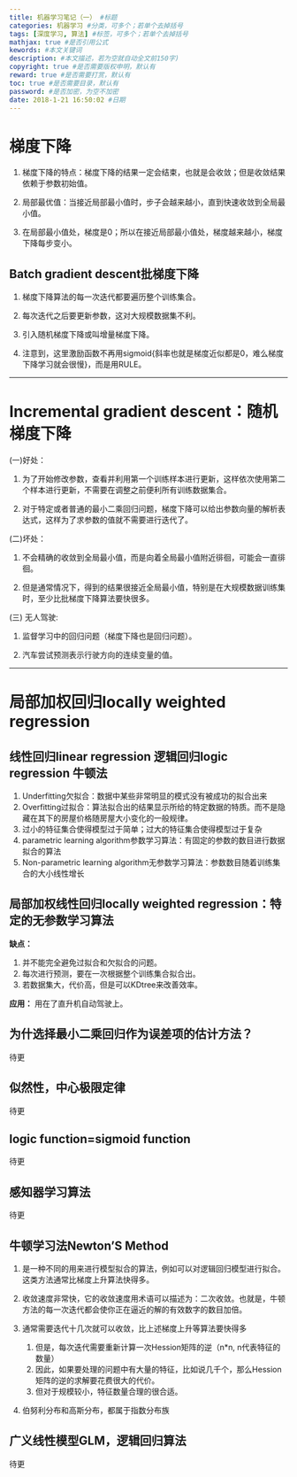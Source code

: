 ```yaml
---
title: 机器学习笔记（一） #标题
categories: 机器学习 #分类，可多个；若单个去掉括号
tags: [深度学习, 算法] #标签，可多个；若单个去掉括号
mathjax: true #是否引用公式
kewords: #本文关键词
description: #本文描述，若为空就自动全文前150字)
copyright: true #是否需要版权申明，默认有
reward: true #是否需要打赏，默认有
toc: true #是否需要目录，默认有
password: #是否加密，为空不加密
date: 2018-1-21 16:50:02 #日期
---
```



# 梯度下降

1. 梯度下降的特点：梯度下降的结果一定会结束，也就是会收敛；但是收敛结果依赖于参数初始值。

2. 局部最优值：当接近局部最小值时，步子会越来越小，直到快速收敛到全局最小值。

3. 在局部最小值处，梯度是0；所以在接近局部最小值处，梯度越来越小，梯度下降每步变小。

## Batch gradient descent批梯度下降
1. 梯度下降算法的每一次迭代都要遍历整个训练集合。

2. 每次迭代之后要更新参数，这对大规模数据集不利。

3. 引入随机梯度下降或叫增量梯度下降。

4. 注意到，这里激励函数不再用sigmoid{斜率也就是梯度近似都是0，难么梯度下降学习就会很慢}，而是用RULE。

---

# Incremental gradient descent：随机梯度下降

(一)好处：

1. 为了开始修改参数，查看并利用第一个训练样本进行更新，这样依次使用第二个样本进行更新，不需要在调整之前便利所有训练数据集合。

2. 对于特定或者普通的最小二乘回归问题，梯度下降可以给出参数向量的解析表达式，这样为了求参数的值就不需要进行迭代了。

(二)坏处：

1. 不会精确的收敛到全局最小值，而是向着全局最小值附近徘徊，可能会一直徘徊。

2. 但是通常情况下，得到的结果很接近全局最小值，特别是在大规模数据训练集时，至少比批梯度下降算法要快很多。

(三) 无人驾驶:

1. 监督学习中的回归问题（梯度下降也是回归问题）。

2. 汽车尝试预测表示行驶方向的连续变量的值。


---
# 局部加权回归locally weighted regression

## 线性回归linear regression 逻辑回归logic regression 牛顿法

1. Underfitting欠拟合：数据中某些非常明显的模式没有被成功的拟合出来
2. Overfitting过拟合：算法拟合出的结果显示所给的特定数据的特质。而不是隐藏在其下的房屋价格随房屋大小变化的一般规律。
3. 过小的特征集合使得模型过于简单；过大的特征集合使得模型过于复杂
4. parametric learning algorithm参数学习算法：有固定的参数的数目进行数据拟合的算法
5. Non-parametric learning algorithm无参数学习算法：参数数目随着训练集合的大小线性增长

## 局部加权线性回归locally weighted regression：特定的无参数学习算法
  
**缺点：**

  1. 并不能完全避免过拟合和欠拟合的问题。
  2. 每次进行预测，要在一次根据整个训练集合拟合出。
  3. 若数据集大，代价高，但是可以KDtree来改善效率。

**应用：**
用在了直升机自动驾驶上。

## 为什选择最小二乘回归作为误差项的估计方法？
待更

## 似然性，中心极限定律
待更

## logic function=sigmoid function

待更

## 感知器学习算法
待更


## 牛顿学习法Newton’S Method

1. 是一种不同的用来进行模型拟合的算法，例如可以对逻辑回归模型进行拟合。这类方法通常比梯度上升算法快得多。

2. 收敛速度非常快，它的收敛速度用术语可以描述为：二次收敛。也就是，牛顿方法的每一次迭代都会使你正在逼近的解的有效数字的数目加倍。

3. 通常需要迭代十几次就可以收敛，比上述梯度上升等算法要快得多
    1. 但是，每次迭代需要重新计算一次Hession矩阵的逆（n*n, n代表特征的数量）
    2. 因此，如果要处理的问题中有大量的特征，比如说几千个，那么Hession矩阵的逆的求解要花费很大的代价。
    3. 但对于规模较小，特征数量合理的很合适。

4. 伯努利分布和高斯分布，都属于指数分布族

## 广义线性模型GLM，逻辑回归算法
待更



